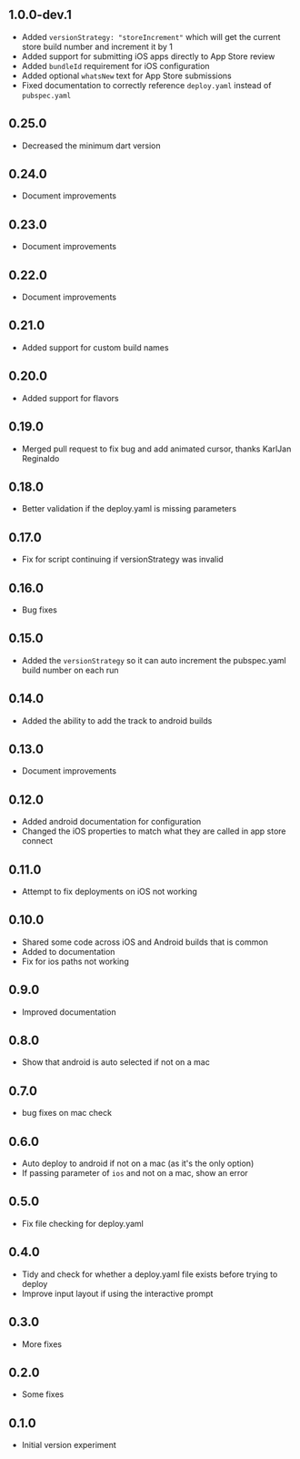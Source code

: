 ## 1.0.0-dev.1
- Added `versionStrategy: "storeIncrement"` which will get the current store build number and increment it by 1
- Added support for submitting iOS apps directly to App Store review
- Added `bundleId` requirement for iOS configuration
- Added optional `whatsNew` text for App Store submissions
- Fixed documentation to correctly reference `deploy.yaml` instead of `pubspec.yaml`

## 0.25.0

- Decreased the minimum dart version

## 0.24.0

- Document improvements

## 0.23.0

- Document improvements

## 0.22.0

- Document improvements

## 0.21.0

- Added support for custom build names

## 0.20.0

- Added support for flavors

## 0.19.0

- Merged pull request to fix bug and add animated cursor, thanks KarlJan Reginaldo

## 0.18.0

- Better validation if the deploy.yaml is missing parameters

## 0.17.0

- Fix for script continuing if versionStrategy was invalid

## 0.16.0

- Bug fixes

## 0.15.0

- Added the `versionStrategy` so it can auto increment the pubspec.yaml build number on each run

## 0.14.0

- Added the ability to add the track to android builds

## 0.13.0

- Document improvements

## 0.12.0

- Added android documentation for configuration
- Changed the iOS properties to match what they are called in app store connect

## 0.11.0

- Attempt to fix deployments on iOS not working

## 0.10.0

- Shared some code across iOS and Android builds that is common
- Added to documentation
- Fix for ios paths not working

## 0.9.0

- Improved documentation

## 0.8.0

- Show that android is auto selected if not on a mac

## 0.7.0

- bug fixes on mac check

## 0.6.0

- Auto deploy to android if not on a mac (as it's the only option)
- If passing parameter of `ios` and not on a mac, show an error

## 0.5.0

- Fix file checking for deploy.yaml

## 0.4.0

- Tidy and check for whether a deploy.yaml file exists before trying to deploy
- Improve input layout if using the interactive prompt

## 0.3.0

- More fixes

## 0.2.0

- Some fixes

## 0.1.0

- Initial version experiment
